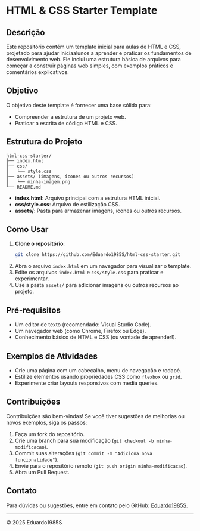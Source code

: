 # HTML & CSS Starter Template

## Descrição
Este repositório contém um template inicial para aulas de HTML e CSS, projetado para ajudar iniciaalunos a aprender e praticar os fundamentos de desenvolvimento web. Ele inclui uma estrutura básica de arquivos para começar a construir páginas web simples, com exemplos práticos e comentários explicativos.

## Objetivo
O objetivo deste template é fornecer uma base sólida para:
- Compreender a estrutura de um projeto web.
- Praticar a escrita de código HTML e CSS.

## Estrutura do Projeto
```
html-css-starter/
├── index.html
├── css/
│   └── style.css
├── assets/ (imagens, ícones ou outros recursos)
│   └── minha-imagem.png
└── README.md
```

- **index.html**: Arquivo principal com a estrutura HTML inicial.
- **css/style.css**: Arquivo de estilização CSS.
- **assets/**: Pasta para armazenar imagens, ícones ou outros recursos.

## Como Usar
1. **Clone o repositório**:
   ```bash
   git clone https://github.com/Eduardo1985S/html-css-starter.git
   ```
2. Abra o arquivo `index.html` em um navegador para visualizar o template.
3. Edite os arquivos `index.html` e `css/style.css` para praticar e experimentar.
4. Use a pasta `assets/` para adicionar imagens ou outros recursos ao projeto.

## Pré-requisitos
- Um editor de texto (recomendado: Visual Studio Code).
- Um navegador web (como Chrome, Firefox ou Edge).
- Conhecimento básico de HTML e CSS (ou vontade de aprender!).

## Exemplos de Atividades
- Crie uma página com um cabeçalho, menu de navegação e rodapé.
- Estilize elementos usando propriedades CSS como `flexbox` ou `grid`.
- Experimente criar layouts responsivos com media queries.

## Contribuições
Contribuições são bem-vindas! Se você tiver sugestões de melhorias ou novos exemplos, siga os passos:
1. Faça um fork do repositório.
2. Crie uma branch para sua modificação (`git checkout -b minha-modificacao`).
3. Commit suas alterações (`git commit -m "Adiciona nova funcionalidade"`).
4. Envie para o repositório remoto (`git push origin minha-modificacao`).
5. Abra um Pull Request.

## Contato
Para dúvidas ou sugestões, entre em contato pelo GitHub: [Eduardo1985S](https://github.com/Eduardo1985S).

---

© 2025 Eduardo1985S